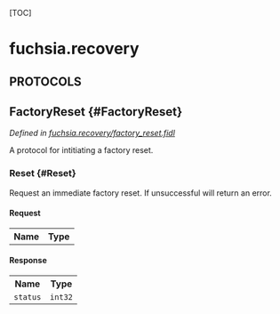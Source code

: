 [TOC]

# fuchsia.recovery


## **PROTOCOLS**

## FactoryReset {#FactoryReset}
*Defined in [fuchsia.recovery/factory_reset.fidl](https://fuchsia.googlesource.com/fuchsia/+/master/sdk/fidl/fuchsia.recovery/factory_reset.fidl#11)*

<p>A protocol for intitiating a factory reset.</p>

### Reset {#Reset}

<p>Request an immediate factory reset. If unsuccessful will return an
error.</p>

#### Request
<table>
    <tr><th>Name</th><th>Type</th></tr>
    </table>


#### Response
<table>
    <tr><th>Name</th><th>Type</th></tr>
    <tr>
            <td><code>status</code></td>
            <td>
                <code>int32</code>
            </td>
        </tr></table>

















